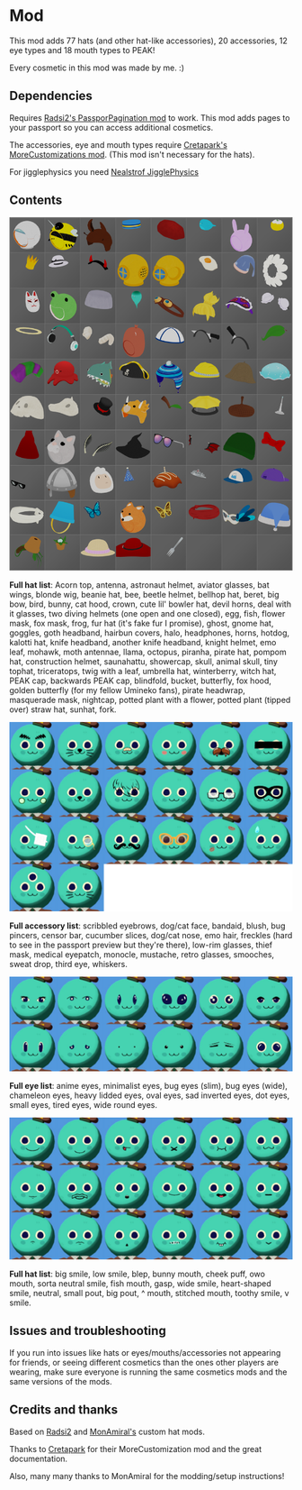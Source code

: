 # Mod
This mod adds 77 hats (and other hat-like accessories), 20 accessories, 12 eye types and 18 mouth types to PEAK! 

Every cosmetic in this mod was made by me. :)


## Dependencies
Requires [Radsi2's PassporPagination mod](https://thunderstore.io/c/peak/p/Radsi2/PassporPagination/) to work. This mod adds pages to your passport so you can access additional cosmetics.  

The accessories, eye and mouth types require [Cretapark's MoreCustomizations mod](https://thunderstore.io/c/peak/p/cretapark/More_Customizations/). (This mod isn't necessary for the hats).

For jigglephysics you need [Nealstrof JigglePhysics](https://thunderstore.io/c/peak/p/JigglePhysics/Naelstrof_JigglePhysics/)


## Contents
![Image of every hat](https://github.com/Samtankerous/PEAK-ManyManyHats/blob/main/AllHats.png?raw=true "All Hats")

**Full hat list**:  Acorn top, antenna, astronaut helmet, aviator glasses, bat wings, blonde wig, beanie hat, bee, beetle helmet, bellhop hat, beret, big bow, bird, bunny, cat hood, crown, cute lil' bowler hat, devil horns, deal with it glasses, two diving helmets (one open and one closed), egg, fish, flower mask, fox mask, frog, fur hat (it's fake fur I promise), ghost, gnome hat, goggles, goth headband, hairbun covers, halo, headphones, horns, hotdog, kalotti hat, knife headband, another knife headband, 
knight helmet, emo leaf, mohawk, moth antennae, llama, octopus, piranha, pirate hat, pompom hat, construction helmet, saunahattu, showercap, skull, animal skull, tiny tophat, triceratops, twig with a leaf, umbrella hat, winterberry, witch hat, PEAK cap, backwards PEAK cap, blindfold, bucket, butterfly, fox hood, golden butterfly (for my fellow Umineko fans), pirate headwrap, masquerade mask, nightcap, potted plant with a flower, potted plant (tipped over) straw hat, sunhat, fork.

![Image of every accessory](https://github.com/Samtankerous/PEAK-ManyManyHats/blob/main/ManyManyHats_acc.png?raw=true "All Accessories")

**Full accessory list**: scribbled eyebrows, dog/cat face, bandaid, blush, bug pincers, censor bar, cucumber slices, dog/cat nose, emo hair, freckles (hard to see in the passport preview but they're there), low-rim glasses, thief mask, medical eyepatch, monocle, mustache, retro glasses, smooches, sweat drop, third eye, whiskers.

![Image of every eye type](https://github.com/Samtankerous/PEAK-ManyManyHats/blob/main/ManyManyHats_eyes.png?raw=true "All Eyes")

**Full eye list**: anime eyes, minimalist eyes, bug eyes (slim), bug eyes (wide), chameleon eyes, heavy lidded eyes, oval eyes, sad inverted eyes, dot eyes, small eyes, tired eyes, wide round eyes.

![Image of every mouth type](https://github.com/Samtankerous/PEAK-ManyManyHats/blob/main/ManyManyHats_mouth.png?raw=true "All Mouths")

**Full hat list**:
big smile, low smile, blep, bunny mouth, cheek puff, owo mouth, sorta neutral smile, fish mouth, gasp, wide smile, heart-shaped smile, neutral, small pout, big pout, ^ mouth, stitched mouth, toothy smile, v smile. 


## Issues and troubleshooting
If you run into issues like hats or eyes/mouths/accessories not appearing for friends, or seeing different cosmetics than the ones other players are wearing, make sure everyone is running the same cosmetics mods and the same versions of the mods. 


## Credits and thanks
Based on [Radsi2](https://thunderstore.io/c/peak/p/Radsi2/CustomHats/) and [MonAmiral's](https://thunderstore.io/c/peak/p/MonAmiral/MoreCustomHats/) custom hat mods.

Thanks to [Cretapark](https://thunderstore.io/c/peak/p/cretapark/More_Customizations/) for their MoreCustomization mod and the great documentation.

Also, many many thanks to MonAmiral for the modding/setup instructions!